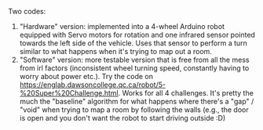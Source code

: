 Two codes:
1. "Hardware" version: implemented into a 4-wheel Arduino robot equipped with Servo motors for rotation and one infrared sensor pointed towards the left side of the vehicle. Uses that sensor to perform a turn similar to what happens when it's trying to map out a room.
2. "Software" version: more testable version that is free from all the mess from irl factors (inconsistent wheel turning speed, constantly having to worry about power etc.). Try the code on https://englab.dawsoncollege.qc.ca/robot/5-%20Super%20Challenge.html. Works  for all 4 challenges. It's pretty the much the "baseline" algorithm for what happens where there's a "gap" / "void" when trying to map a room by following the walls (e.g., the door is open and you don't want the robot to start driving outside :D)
